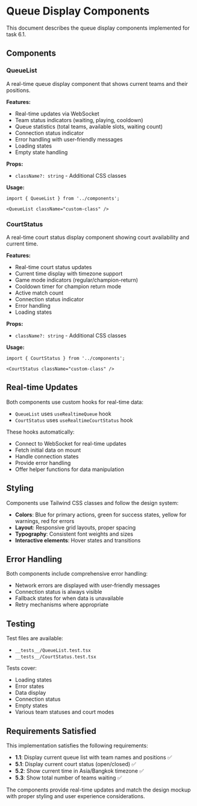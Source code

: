 # Queue Display Components

This document describes the queue display components implemented for task 6.1.

## Components

### QueueList

A real-time queue display component that shows current teams and their positions.

**Features:**
- Real-time updates via WebSocket
- Team status indicators (waiting, playing, cooldown)
- Queue statistics (total teams, available slots, waiting count)
- Connection status indicator
- Error handling with user-friendly messages
- Loading states
- Empty state handling

**Props:**
- `className?: string` - Additional CSS classes

**Usage:**
```tsx
import { QueueList } from '../components';

<QueueList className="custom-class" />
```

### CourtStatus

A real-time court status display component showing court availability and current time.

**Features:**
- Real-time court status updates
- Current time display with timezone support
- Game mode indicators (regular/champion-return)
- Cooldown timer for champion return mode
- Active match count
- Connection status indicator
- Error handling
- Loading states

**Props:**
- `className?: string` - Additional CSS classes

**Usage:**
```tsx
import { CourtStatus } from '../components';

<CourtStatus className="custom-class" />
```

## Real-time Updates

Both components use custom hooks for real-time data:

- `QueueList` uses `useRealtimeQueue` hook
- `CourtStatus` uses `useRealtimeCourtStatus` hook

These hooks automatically:
- Connect to WebSocket for real-time updates
- Fetch initial data on mount
- Handle connection states
- Provide error handling
- Offer helper functions for data manipulation

## Styling

Components use Tailwind CSS classes and follow the design system:

- **Colors**: Blue for primary actions, green for success states, yellow for warnings, red for errors
- **Layout**: Responsive grid layouts, proper spacing
- **Typography**: Consistent font weights and sizes
- **Interactive elements**: Hover states and transitions

## Error Handling

Both components include comprehensive error handling:

- Network errors are displayed with user-friendly messages
- Connection status is always visible
- Fallback states for when data is unavailable
- Retry mechanisms where appropriate

## Testing

Test files are available:
- `__tests__/QueueList.test.tsx`
- `__tests__/CourtStatus.test.tsx`

Tests cover:
- Loading states
- Error states
- Data display
- Connection status
- Empty states
- Various team statuses and court modes

## Requirements Satisfied

This implementation satisfies the following requirements:

- **1.1**: Display current queue list with team names and positions ✅
- **5.1**: Display current court status (open/closed) ✅
- **5.2**: Show current time in Asia/Bangkok timezone ✅
- **5.3**: Show total number of teams waiting ✅

The components provide real-time updates and match the design mockup with proper styling and user experience considerations.
